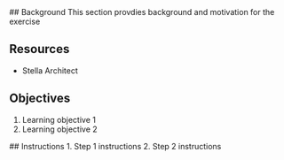 <link rel="stylesheet" href="mystyle.css">

<div class="header>
   # CBSD Workbook Exercise 1
   This execise provides an introduction to digitizing a causal loop diagram
</div>

<div class="content">
  ## Background
  This section provdies background and motivation for the exercise

  ## Resources
  * Stella Architect
                    
  ## Objectives
  1. Learning objective 1
  2. Learning objective 2
</div>

<div class="main">
## Instructions
1. Step 1 instructions
2. Step 2 instructions
</div>

